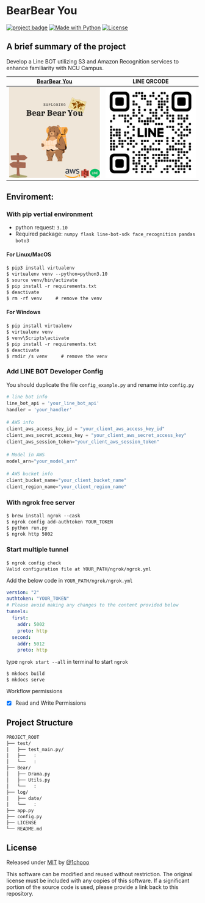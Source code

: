 # BearBear You

[![project badge](https://img.shields.io/badge/1chooo-bear__bear-informational)](https://github.com/1chooo/bear-bear)
[![Made with Python](https://img.shields.io/badge/Python=3.10-blue?logo=python&logoColor=white)](https://python.org "Go to Python homepage")
[![License](https://img.shields.io/badge/License-MIT-blue)](./LICENSE "Go to license section")

A brief summary of the project
---
Develop a Line BOT utilizing S3 and Amazon Recognition services to enhance familiarity with NCU Campus.

| [BearBear You](https://lin.ee/Ju3NM0m) |LINE QRCODE |
|:-:|:-:|
| <img src="images/profile.png" width="300">| <img src="images/L_gainfriends_2dbarcodes_BW.png" width="300"> |

Enviroment: 
---

### With pip vertial environment
- python request: `3.10`
- Required package: `numpy flask line-bot-sdk face_recognition pandas boto3`
#### For **Linux/MacOS**
```shell
$ pip3 install virtualenv
$ virtualenv venv --python=python3.10
$ source venv/bin/activate
$ pip install -r requirements.txt
$ deactivate
$ rm -rf venv     # remove the venv
```

#### For **Windows**
```shell
$ pip install virtualenv
$ virtualenv venv
$ venv\Scripts\activate
$ pip install -r requirements.txt
$ deactivate
$ rmdir /s venv     # remove the venv
```

### Add LINE BOT Developer Config

You should duplicate the file `config_example.py` and rename into `config.py`

```py
# line bot info
line_bot_api = 'your_line_bot_api'
handler = 'your_handler'

# AWS info
client_aws_access_key_id = "your_client_aws_access_key_id"
client_aws_secret_access_key = "your_client_aws_secret_access_key"
client_aws_session_token="your_client_aws_session_token"

# Model in AWS
model_arn="your_model_arn"

# AWS bucket info
client_bucket_name="your_client_bucket_name"
client_region_name="your_client_region_name"
```


### With ngrok free server
```SHELL
$ brew install ngrok --cask
$ ngrok config add-authtoken YOUR_TOKEN
$ python run.py
$ ngrok http 5002
```

### Start multiple tunnel

```shell
$ ngrok config check
Valid configuration file at YOUR_PATH/ngrok/ngrok.yml
```

Add the below code in `YOUR_PATH/ngrok/ngrok.yml`

```yml
version: "2"
authtoken: "YOUR_TOKEN"
# Please avoid making any changes to the content provided below
tunnels:
  first:
    addr: 5002
    proto: http    
  second:
    addr: 5012
    proto: http
```

type `ngrok start --all` in terminal to start `ngrok`

```shell
$ mkdocs build
$ mkdocs serve
```
Workflow permissions
- [x] Read and Write Permissions

Project Structure
---
```
PROJECT_ROOT
├── test/
│   ├── test_main.py/
│   ├──   :
│   └──   :
├── Bear/
│   ├── Drama.py
│   ├── Utils.py
│   └──   :
├── log/
│   ├── date/
│   └──   :
├── app.py
├── config.py
├── LICENSE
└── README.md
```

License
---
Released under [MIT](./LICENSE) by [@1chooo](https://github.com/1chooo)

This software can be modified and reused without restriction.
The original license must be included with any copies of this software.
If a significant portion of the source code is used, please provide a link back to this repository.